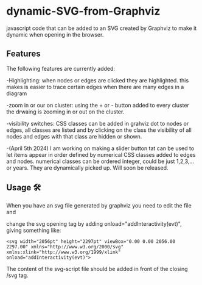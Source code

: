 # dynamic-SVG-from-Graphviz
javascript code that can be added to an SVG created by Graphviz to make it dynamic when opening in the browser.

## Features

The following features are currently added:

-Highlighting: when nodes or edges are clicked they are highlighted. this makes is easier to trace certain edges when there are many edges in a diagram

-zoom in or our on cluster: using the + or - button added to every cluster the drwaing is zooming in or out on the cluster.

-visibility switches: CSS classes can be added in grahviz dot to nodes or edges, all classes are listed and by clicking on the class the visibility of all nodes and edges with that class are hidden or shown.

-(April 5th 2024) I am working on making a slider button tat can be used to let items appear in order defined by numerical CSS classes added to edges and nodes. numerical classes can be ordered integer, could be just 1,2,3,... or years. They are dynamically picked up. Will soon be released.

## Usage 🛠️
When you have an svg file generated by graphviz you need to edit the file and

change the svg opening tag by adding  onload="addInteractivity(evt)", giving something like:
```
<svg width="2056pt" height="2297pt" viewBox="0.00 0.00 2056.00 2297.00" xmlns="http://www.w3.org/2000/svg" xmlns:xlink="http://www.w3.org/1999/xlink" onload="addInteractivity(evt)">
```


The content of the svg-script file should be added in front of the closing /svg tag.
